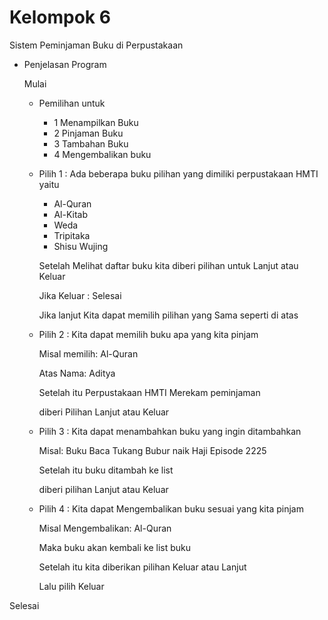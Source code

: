 # Kelompok 6 


Sistem Peminjaman Buku di Perpustakaan


- Penjelasan Program


    Mulai


    - Pemilihan untuk   
        - 1 Menampilkan Buku
        - 2 Pinjaman Buku
        - 3 Tambahan Buku
        - 4 Mengembalikan buku
                
                
    - Pilih 1 : Ada beberapa buku pilihan yang dimiliki perpustakaan HMTI yaitu
         -  Al-Quran
         -  Al-Kitab
         -  Weda
         -  Tripitaka
         -  Shisu Wujing
         
         
        Setelah Melihat daftar buku kita diberi pilihan untuk Lanjut atau Keluar
        
        Jika Keluar : Selesai

        Jika lanjut Kita dapat memilih pilihan yang Sama seperti di atas


    - Pilih 2 : Kita dapat memilih buku apa yang kita pinjam
        
        Misal memilih: Al-Quran
           
        Atas Nama: Aditya 
          
        Setelah itu Perpustakaan HMTI Merekam peminjaman
            
        diberi Pilihan Lanjut atau Keluar



     - Pilih 3  : Kita dapat menambahkan buku yang ingin ditambahkan
     
        Misal: Buku Baca Tukang Bubur naik Haji Episode 2225
        
        Setelah itu buku ditambah ke list
        
        diberi pilihan Lanjut atau Keluar
        
        
        
     - Pilih 4 : Kita dapat Mengembalikan buku sesuai yang kita pinjam
      
         Misal Mengembalikan: Al-Quran
           
         Maka buku akan kembali ke list buku
           
         Setelah itu kita diberikan pilihan Keluar atau Lanjut
           
         Lalu pilih Keluar



Selesai

